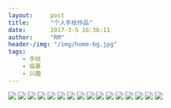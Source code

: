 ```yaml
---
layout:     post
title:      "个人手绘作品"
date:       2017-3-5 16:36:11
author:     "RM"
header-/img: "/img/home-bg.jpg"
tags:
    - 手绘
    - 临摹
    - 兴趣
---
```

![](/img/design/sh/1.jpg)
![](/img/design/sh/2.jpg)
![](/img/design/sh/3.jpg)
![](/img/design/sh/4.jpg)
![](/img/design/sh/5.jpg)
![](/img/design/sh/6.jpg)
![](/img/design/sh/7.jpg)
![](/img/design/sh/8.jpg)
![](/img/design/sh/9.jpg)
![](/img/design/sh/10.jpg)
![](/img/design/sh/11.jpg)
![](/img/design/sh/12.jpg)
![](/img/design/sh/13.jpg)
![](/img/design/sh/14.jpg)
![](/img/design/sh/15.jpg)
![](/img/design/sh/16.jpg)